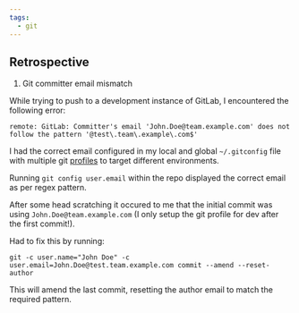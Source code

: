 ```yaml
---
tags:
  - git
---
```


## Retrospective

1. Git committer email mismatch

While trying to push to a development instance of GitLab, I encountered the following error:

```
remote: GitLab: Committer's email 'John.Doe@team.example.com' does not follow the pattern '@test\.team\.example\.com$'
```

I had the correct email configured in my local and global `~/.gitconfig` file with multiple git [profiles](../../insights/2023/17-04-2023/multi-git-profiles.md) to target different environments.

Running `git config user.email` within the repo displayed the correct email as per regex pattern. 

After some head scratching it occured to me that the initial commit was using `John.Doe@team.example.com` (I only setup the git profile for dev after the first commit!).

Had to fix this by running:

```
git -c user.name="John Doe" -c user.email=John.Doe@test.team.example.com commit --amend --reset-author
```

This will amend the last commit, resetting the author email to match the required pattern.



